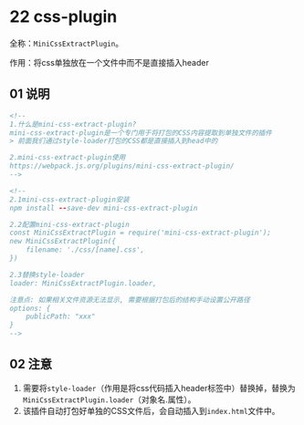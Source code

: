 # 22 css-plugin

全称：`MiniCssExtractPlugin`。

作用：将css单独放在一个文件中而不是直接插入header

## 01 说明

```html
<!--
1.什么是mini-css-extract-plugin?
mini-css-extract-plugin是一个专门用于将打包的CSS内容提取到单独文件的插件
> 前面我们通过style-loader打包的CSS都是直接插入到head中的

2.mini-css-extract-plugin使用
https://webpack.js.org/plugins/mini-css-extract-plugin/
-->
```

```html
<!--
2.1mini-css-extract-plugin安装
npm install --save-dev mini-css-extract-plugin

2.2配置mini-css-extract-plugin
const MiniCssExtractPlugin = require('mini-css-extract-plugin');
new MiniCssExtractPlugin({
    filename: './css/[name].css',
})

2.3替换style-loader
loader: MiniCssExtractPlugin.loader,

注意点: 如果相关文件资源无法显示, 需要根据打包后的结构手动设置公开路径
options: {
    publicPath: "xxx"
}
-->
```



## 02 注意

1. 需要将`style-loader`（作用是将css代码插入header标签中）替换掉，替换为`MiniCssExtractPlugin.loader`（对象名.属性）。
2. 该插件自动打包好单独的CSS文件后，会自动插入到`index.html`文件中。

